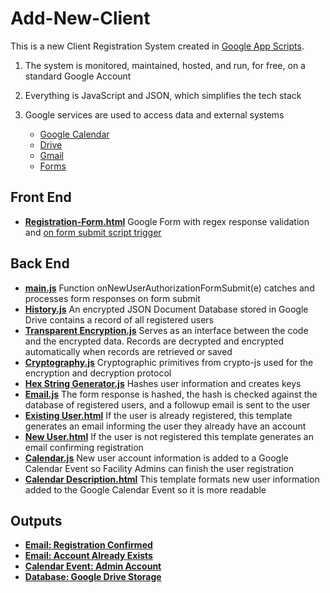 # Add-New-Client

This is a new Client Registration System created in [Google App Scripts](https://developers.google.com/apps-script).

1. The system is monitored, maintained, hosted, and run, for free, on a standard Google Account
2. Everything is JavaScript and JSON, which simplifies the tech stack
3. Google services are used to access data and external systems

   - [Google Calendar](https://developers.google.com/apps-script/reference/calendar)
   - [Drive](https://developers.google.com/apps-script/reference/drive)
   - [Gmail](https://developers.google.com/apps-script/reference/gmail)
   - [Forms](https://developers.google.com/apps-script/reference/forms)

## Front End

- [**Registration-Form.html**](./frontend/Registration-Form.html) Google Form with regex response validation and [on form submit script trigger](https://ctrlq.org/google.apps.script/docs/guides/triggers/events.html)

## Back End

- [**main.js**](./backend/main.js) Function onNewUserAuthorizationFormSubmit(e) catches and processes form responses on form submit
- [**History.js**](./backend/History.js) An encrypted JSON Document Database stored in Google Drive contains a record of all registered users
- [**Transparent Encryption.js**](./backend/Transparent%20Encryption.js) Serves as an interface between the code and the encrypted data. Records are decrypted and encrypted automatically when records are retrieved or saved
- [**Cryptography.js**](./backend/Cryptography.js) Cryptographic primitives from crypto-js used for the encryption and decryption protocol
- [**Hex String Generator.js**](./backend/Hex%20String%20Generator.js) Hashes user information and creates keys
- [**Email.js**](./backend/Email.js) The form response is hashed, the hash is checked against the database of registered users, and a followup email is sent to the user
- [**Existing User.html**](./backend/Existing%20User.html) If the user is already registered, this template generates an email informing the user they already have an account
- [**New User.html**](./backend/New%20User.html) If the user is not registered this template generates an email confirming registration
- [**Calendar.js**](./backend/Calendar.js) New user account information is added to a Google Calendar Event so Facility Admins can finish the user registration
- [**Calendar Description.html**](./backend/Calendar%20Description.html) This template formats new user information added to the Google Calendar Event so it is more readable

## Outputs

- [**Email: Registration Confirmed**](./outputs/registration-confirmation.pdf)
- [**Email: Account Already Exists**](./outputs/account-already-exists.pdf)
- [**Calendar Event: Admin Account**](./outputs/calendar-event.pdf)
- [**Database: Google Drive Storage**](./outputs/database-storage.pdf)
